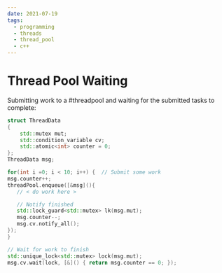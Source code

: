 ```yaml
---
date: 2021-07-19
tags:
  - programming
  - threads
  - thread_pool
  - c++
---
```


# Thread Pool Waiting

Submitting work to a #threadpool and waiting for the submitted tasks to complete:

```cpp
struct ThreadData
{
    std::mutex mut;
    std::condition_variable cv;
    std::atomic<int> counter = 0;
};
ThreadData msg;

for(int i =0; i < 10; i++) {  // Submit some work
msg.counter++;
threadPool.enqueue([&msg](){
   // < do work here >

   // Notify finished
   std::lock_guard<std::mutex> lk(msg.mut);
   msg.counter--;
   msg.cv.notify_all();
});
}

// Wait for work to finish
std::unique_lock<std::mutex> lock(msg.mut);
msg.cv.wait(lock, [&]() { return msg.counter == 0; }); 
```

